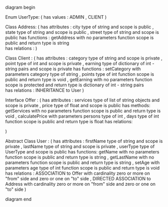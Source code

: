diagram begin

Enum UserType: (
has values : ADMIN , CLIENT
)

Class Address: (
has attributes : city type of string and scope is public , state type of string and scope is public , street type of string and scope is public
has functions : getAddress with no parameters function scope is public and return type is  string            
has relations :
)

Class Client : (
has attributes : category type of string and scope is private , point type of int and scope is private , earning type of dictionary of int - string pairs and scope is private
has functions : setCategory with parameters category type of string , points type of int function scope is public and return type is void ,
getEarning with no parameters function scope is protected and return type is dictionary of int - string pairs  
has relations : INHERITANCE to User
)

Interface Offer : (
has attributes : services type of list of string objects and scope is private , price type of float and scope is public
has methods: getServices with no parameters function scope is public and return type is void ,
calculatePrice with parameters persons type of int , days type of int function scope is public and return type is float
has relations:

)

Abstract Class User : (
has attributes : firstName type of string and scope is private , lastName type of string and scope is private , userType type of UserType and scope is public
has functions: getName with no parameters  function scope is public and return type is string ,
getLastName with no parameters  function scope is public and return type is string ,
setAge with parameters age type of int function scope is public and return type is void
has relations : ASSOCIATION to Offer with cardinality zero or more on "from" side and zero or one on "to" side ,
DIRECTED ASSOCIATION to Address with cardinality zero or more on "from" side and zero or one on "to" side
)



diagram end
